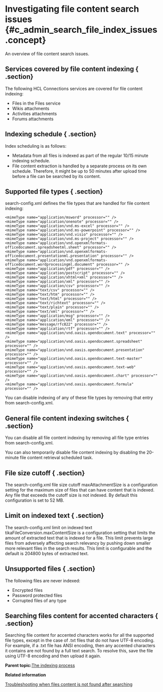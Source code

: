 # Investigating file content search issues {#c_admin_search_file_index_issues .concept}

An overview of file content search issues.

## Services covered by file content indexing { .section}

The following HCL Connections services are covered for file content indexing:

-   Files in the Files service
-   Wikis attachments
-   Activities attachments
-   Forums attachments

## Indexing schedule { .section}

Index scheduling is as follows:

-   Metadata from all files is indexed as part of the regular 10/15 minute indexing schedule.
-   File content extraction is handled by a separate process on its own schedule. Therefore, it might be up to 50 minutes after upload time before a file can be searched by its content.

## Supported file types { .section}

search-config.xml defines the file types that are handled for file content indexing:

```
<mimeType name="application/msword" processor="" />
<mimeType name="application/onenote" processor="" />
<mimeType name="application/vnd.ms-excel" processor="" />
<mimeType name="application/vnd.ms-powerpoint" processor="" />
<mimeType name="application/vnd.visio" processor="" />
<mimeType name="application/vnd.ms-project" processor="" />
<mimeType name="application/vnd.openxmlformats-officedocument.spreadsheetml.sheet" processor="" />
<mimeType name="application/vnd.openxmlformats-officedocument.presentationml.presentation" processor="" />
<mimeType name="application/vnd.openxmlformats-officedocument.wordprocessingml.document" processor="" />
<mimeType name="application/pdf" processor="" />
<mimeType name="application/postscript" processor="" />
<mimeType name="application/xhtml+xml" processor="" />
<mimeType name="application/xml" processor="" />
<mimeType name="application/csv" processor="" />
<mimeType name="text/csv" processor="" />
<mimeType name="text/htm" processor="" />
<mimeType name="text/html" processor="" />
<mimeType name="text/richtext" processor="" />
<mimeType name="text/plain" processor="" />
<mimeType name="text/xml" processor="" />
<mimeType name="application/msg" processor="" />
<mimeType name="application/eml" processor="" />
<mimeType name="message/rfc822" processor="" />
<mimeType name="application/rtf" processor="" />
<mimeType name="application/vnd.oasis.opendocument.text" processor="" />
<mimeType name="application/vnd.oasis.opendocument.spreadsheet" processor="" />
<mimeType name="application/vnd.oasis.opendocument.presentation" processor="" />
<mimeType name="application/vnd.oasis.opendocument.text-master" processor="" />
<mimeType name="application/vnd.oasis.opendocument.text-web" processor="" />
<mimeType name="application/vnd.oasis.opendocument.chart" processor="" />
<mimeType name="application/vnd.oasis.opendocument.formula" processor="" />
```

You can disable indexing of any of these file types by removing that entry from search-config.xml.

## General file content indexing switches { .section}

You can disable all file content indexing by removing all file type entries from search-config.xml.

You can also temporarily disable file content indexing by disabling the 20-minute file content retrieval scheduled task.

## File size cutoff { .section}

The search-config.xml file size cutoff maxAttachmentSize is a configuration setting for the maximum size of files that can have content that is indexed. Any file that exceeds the cutoff size is not indexed. By default this configuration is set to 52 MB.

## Limit on indexed text { .section}

The search-config.xml limit on indexed text tikaFileConversion.maxContentSize is a configuration setting that limits the amount of extracted text that is indexed for a file. This limit prevents large files from adversely affecting search relevancy by pushing down smaller more relevant files in the search results. This limit is configurable and the default is 204800 bytes of extracted text.

## Unsupported files { .section}

The following files are never indexed:

-   Encrypted files
-   Password protected files
-   Corrupted files of any type

## Searching files content for accented characters { .section}

Searching file content for accented characters works for all the supported file types, except in the case of .txt files that do not have UTF-8 encoding. For example, if a .txt file has ANSI encoding, then any accented characters it contains are not found by a full text search. To resolve this, save the file using UTF-8 encoding and then upload it again.

**Parent topic:**[The indexing process](../admin/c_admin_search_index_process.md)

**Related information**  


[Troubleshooting when files content is not found after searching](../troubleshoot/t_ts_missing_files_content_after_search.md)

